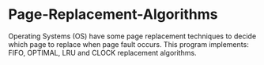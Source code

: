 # Page-Replacement-Algorithms
Operating Systems (OS) have some page replacement techniques to decide which page to replace when page fault occurs. This program implements: FIFO, OPTIMAL, LRU and CLOCK replacement algorithms.
